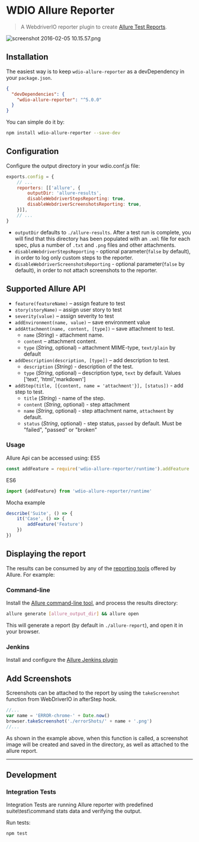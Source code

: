 WDIO Allure Reporter
====================

> A WebdriverIO reporter plugin to create [Allure Test Reports](https://docs.qameta.io/allure/).

![screenshot 2016-02-05 10.15.57.png](https://docs.qameta.io/allure/latest/images/tab_overview.png)

## Installation

The easiest way is to keep `wdio-allure-reporter` as a devDependency in your `package.json`.

```json
{
  "devDependencies": {
    "wdio-allure-reporter": "^5.0.0"
  }
}
```

You can simple do it by:

```bash
npm install wdio-allure-reporter --save-dev
```
## Configuration
Configure the output directory in your wdio.conf.js file:

```js
exports.config = {
    // ...
    reporters: [['allure', {
        outputDir: 'allure-results',
        disableWebdriverStepsReporting: true,
        disableWebdriverScreenshotsReporting: true,
    }]],
    // ...
}
```
- `outputDir` defaults to `./allure-results`. After a test run is complete, you will find that this directory has been populated with an `.xml` file for each spec, plus a number of `.txt` and `.png` files and other attachments.
- `disableWebdriverStepsReporting` - optional parameter(`false` by default), in order to log only custom steps to the reporter.
- `disableWebdriverScreenshotsReporting` - optional parameter(`false` by default), in order to not attach screenshots to the reporter.

## Supported Allure API
* `feature(featureName)` – assign feature to test
* `story(storyName)` – assign user story to test
* `severity(value)` – assign severity to test
* `addEnvironment(name, value)` – save environment value
* `addAttachment(name, content, [type])` – save attachment to test.
    * `name` (*String*) - attachment name.
    * `content` – attachment content.
    * `type` (*String*, optional) – attachment MIME-type, `text/plain` by default
* `addDescription(description, [type])` – add description to test.
    * `description` (*String*) - description of the test.
    * `type` (*String*, optional) – description type, `text` by default. Values ['text', 'html','markdown']
* `addStep(title, [{content, name = 'attachment'}], [status])` - add step to test.
    * `title` (*String*) - name of the step.
    * `content` (*String*, optional) - step attachment
    * `name` (*String*, optional) - step attachment name, `attachment` by default.
    * `status` (*String*, optional) - step status, `passed` by default. Must be "failed", "passed" or "broken"
### Usage
Allure Api can be accessed using:
ES5
```js
const addFeature = require('wdio-allure-reporter/runtime').addFeature
```
ES6
```js
import {addFeature} from 'wdio-allure-reporter/runtime'
```
Mocha example
```js
describe('Suite', () => {
    it('Case', () => {
        addFeature('Feature')
    })
})
```
## Displaying the report
The results can be consumed by any of the [reporting tools](https://docs.qameta.io/allure#_reporting) offered by Allure. For example:

### Command-line
Install the [Allure command-line tool](https://www.npmjs.com/package/allure-commandline), and process the results directory:
```bash
allure generate [allure_output_dir] && allure open
```
This will generate a report (by default in `./allure-report`), and open it in your browser.

### Jenkins
Install and configure the [Allure Jenkins plugin](https://docs.qameta.io/allure#_jenkins)

## Add Screenshots
Screenshots can be attached to the report by using the `takeScreenshot` function from WebDriverIO in afterStep hook.
```js
//...
var name = 'ERROR-chrome-' + Date.now()
browser.takeScreenshot('./errorShots/' + name + '.png')
//...
```
As shown in the example above, when this function is called, a screenshot image will be created and saved in the directory, as well as attached to the allure report.

----

## Development

### Integration Tests
Integration Tests are running Allure reporter with predefined suite\test\command stats data and verifying the output.

Run tests:
```bash
npm test
```
